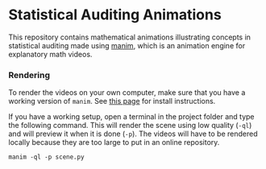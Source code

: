 # Statistical Auditing Animations

This repository contains mathematical animations illustrating concepts in statistical auditing made using [manim](https://github.com/ManimCommunity/manim), which is an animation engine for explanatory math videos.

### Rendering

To render the videos on your own computer, make sure that you have a working version of `manim`. See [this page](https://docs.manim.community/en/stable/installation.html) for install instructions.

If you have a working setup, open a terminal in the project folder and type the following command. This will render the scene using low quality (`-ql`) and will preview it when it is done (`-p`). The videos will have to be rendered locally because they are too large to put in an online repository.

```
manim -ql -p scene.py
```
